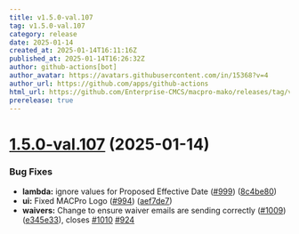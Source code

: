 ```yaml
---
title: v1.5.0-val.107
tag: v1.5.0-val.107
category: release
date: 2025-01-14
created_at: 2025-01-14T16:11:16Z
published_at: 2025-01-14T16:26:32Z
author: github-actions[bot]
author_avatar: https://avatars.githubusercontent.com/in/15368?v=4
author_url: https://github.com/apps/github-actions
html_url: https://github.com/Enterprise-CMCS/macpro-mako/releases/tag/v1.5.0-val.107
prerelease: true
---
```


# [1.5.0-val.107](https://github.com/Enterprise-CMCS/macpro-mako/compare/v1.5.0-val.106...v1.5.0-val.107) (2025-01-14)


### Bug Fixes

* **lambda:** ignore  values for Proposed Effective Date ([#999](https://github.com/Enterprise-CMCS/macpro-mako/issues/999)) ([8c4be80](https://github.com/Enterprise-CMCS/macpro-mako/commit/8c4be801d0755b2dc8a04dc2ff481c63e76aa296))
* **ui:** Fixed MACPro Logo ([#994](https://github.com/Enterprise-CMCS/macpro-mako/issues/994)) ([aef7de7](https://github.com/Enterprise-CMCS/macpro-mako/commit/aef7de7b9b2a68ea4e098990797c0eea4cd2cc8c))
* **waivers:** Change to ensure waiver emails are sending correctly ([#1009](https://github.com/Enterprise-CMCS/macpro-mako/issues/1009)) ([e345e33](https://github.com/Enterprise-CMCS/macpro-mako/commit/e345e330d2096494e53c440f2c8c748649586e1d)), closes [#1010](https://github.com/Enterprise-CMCS/macpro-mako/issues/1010) [#924](https://github.com/Enterprise-CMCS/macpro-mako/issues/924)





